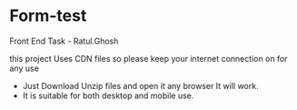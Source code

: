 # Form-test
Front End Task - Ratul.Ghosh


this project Uses CDN files so please keep your internet connection on for any use
- Just Download Unzip files and open it any browser It will work.
- It is suitable for both desktop and mobile use.
